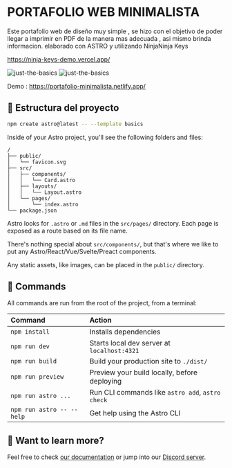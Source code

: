 # PORTAFOLIO WEB MINIMALISTA 
Este portafolio web de diseño muy simple , se hizo con el objetivo de poder llegar a imprimir en PDF de la manera mas adecuada , asi mismo brinda informacion.
elaborado con ASTRO y utilizando NinjaNinja Keys

https://ninja-keys-demo.vercel.app/

![just-the-basics](https://i.ibb.co/gw3SN4J/Captura-de-pantalla-103.png)
![just-the-basics](https://i.ibb.co/qJpv0c3/Captura-de-pantalla-104.png)

Demo : https://portafolio-minimalista.netlify.app/

## 🚀 Estructura del proyecto

```sh
npm create astro@latest -- --template basics
```


Inside of your Astro project, you'll see the following folders and files:

```text
/
├── public/
│   └── favicon.svg
├── src/
│   ├── components/
│   │   └── Card.astro
│   ├── layouts/
│   │   └── Layout.astro
│   └── pages/
│       └── index.astro
└── package.json
```

Astro looks for `.astro` or `.md` files in the `src/pages/` directory. Each page is exposed as a route based on its file name.

There's nothing special about `src/components/`, but that's where we like to put any Astro/React/Vue/Svelte/Preact components.

Any static assets, like images, can be placed in the `public/` directory.

## 🧞 Commands

All commands are run from the root of the project, from a terminal:

| Command                   | Action                                           |
| :------------------------ | :----------------------------------------------- |
| `npm install`             | Installs dependencies                            |
| `npm run dev`             | Starts local dev server at `localhost:4321`      |
| `npm run build`           | Build your production site to `./dist/`          |
| `npm run preview`         | Preview your build locally, before deploying     |
| `npm run astro ...`       | Run CLI commands like `astro add`, `astro check` |
| `npm run astro -- --help` | Get help using the Astro CLI                     |

## 👀 Want to learn more?

Feel free to check [our documentation](https://docs.astro.build) or jump into our [Discord server](https://astro.build/chat).

